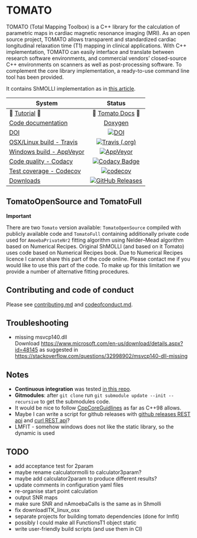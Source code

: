 # TOMATO
TOMATO (Total Mapping Toolbox) is a C++ library for the calculation of parametric maps in cardiac magnetic resonance 
imaging (MRI). As an open source project, TOMATO allows transparent and standardized cardiac longitudinal relaxation 
time (T1) mapping in clinical applications. With C++ implementation, TOMATO can easily interface and translate between 
research software environments, and commercial vendors’ closed-source C++ environments on scanners as well as 
post-processing software. To complement the core library implementation, a ready-to-use command line tool has been provided.

It contains ShMOLLI implementation as in [this article](https://jcmr-online.biomedcentral.com/articles/10.1186/1532-429X-12-69).   

| System                                         |     Status                                            |
|------------------------------------------------|:-----------------------------------------------------:|
| :tomato: [Tutorial][toamto_docs_link] :tomato: | :tomato: [Tomato Docs][toamto_docs_link]   :tomato:   |
| [Code documentation][doxygen_link]             | [Doxygen][doxygen_link]                               |
| [DOI][zenodo_link]                             | [![DOI][zenodo_badge]][zenodo_link]                   |
| [OSX/Linux build - Travis][travis_link]        | [![Travis (.org)][travis_badge]][travis_link]         |
| [Windows build - AppVeyor][appveyor_link]      | [![AppVeyor][appveyor_badge]][appveyor_link]          |
| [Code quality - Codacy][codacy_link]           | [![Codacy Badge][codacy_badge]][codacy_link]          |
| [Test coverage - Codecov][codecov_link]        | [![codecov][codecov_badge]][codecov_link]             |
| [Downloads][downloads_link]                    | [![GitHub Releases][downloads_badge]][downloads_link] |

## TomatoOpenSource and TomatoFull
**Important**

There are two `Tomato` version available: `TomatoOpenSource` compiled with publicly available code and `TomatoFull` containing additionally private code used for `AmoebaPrivateNr2` fitting algorithm using Nelder–Mead algorithm based on Numerical Recipes. Original ShMOLLI (and based on it Tomato) uses code based on Numerical Recipes book. Due to Numerical Recipes licence I cannot share this part of the code online. Please contact me if you would like to use this part of the code. To make up for this limitation we provide a number of alternative fitting procedures.

## Contributing and code of conduct

Please see [contributing.md](contributing.md) and [codeofconduct.md](codeofconduct.md).

## Troubleshooting

*   missing msvcp140.dll  
Download <https://www.microsoft.com/en-us/download/details.aspx?id=48145> as suggested in <https://stackoverflow.com/questions/32998902/msvcp140-dll-missing>

## Notes

*   **Continuous integration** was tested [in this repo](https://github.com/MRKonrad/ContinousIntegrationPlayground).
*   **Gitmodules**: after `git clone` run `git submodule update --init --recursive` to get the submodules code.
*   It would be nice to follow [CppCoreGuidlines](https://github.com/isocpp/CppCoreGuidelines/blob/master/CppCoreGuidelines.md) as far as C++98 allows.
*   Maybe I can write a script for github releases with [github releases REST api](https://developer.github.com/v3/repos/releases/#create-a-release) and [curl REST api](http://www.codingpedia.org/ama/how-to-test-a-rest-api-from-command-line-with-curl/#12_HEAD_requests)?
*   LMFIT - somehow windows does not like the static library, so the dynamic is used

## TODO

*   add acceptance test for 2param
*   maybe rename calculatormolli to calculator3param? 
*   maybe add calculator2param to produce different results?
*   update comments in configuration yaml files
*   re-organise start point calculation
*   output SNR maps
*   make sure SNR and nAmoebaCalls is the same as in Shmolli
*   fix downloadITK_linux_osx
*   separate projects for building tomato dependencies (done for lmfit)
*   possibly I could make all FunctionsT1 object static
*   write user-friendly build scripts (and use them in CI)

[zenodo_link]: https://zenodo.org/badge/latestdoi/142749215
[zenodo_badge]: https://img.shields.io/badge/DOI-10.5281%2Fzenodo.1489791-blue.svg?style=flat-square
[travis_link]: https://travis-ci.org/MRKonrad/tomato
[travis_badge]: https://img.shields.io/travis/MRKonrad/tomato/master.svg?style=flat-square
[appveyor_link]: https://ci.appveyor.com/project/MRKonrad/tomato
[appveyor_badge]: https://img.shields.io/appveyor/ci/MRKonrad/tomato/master.svg?style=flat-square
[codacy_link]: https://www.codacy.com/app/MRKonrad/tomato?utm_source=github.com&amp;utm_medium=referral&amp;utm_content=MRKonrad/tomato&amp;utm_campaign=Badge_Grade
[codacy_badge]: https://img.shields.io/codacy/grade/1ca5a2f31ee040cc9258fc5018e51c1e?style=flat-square
[codecov_link]: https://codecov.io/gh/MRKonrad/tomato
[codecov_badge]: https://img.shields.io/codecov/c/github/MRKonrad/tomato.svg?style=flat-square
[downloads_link]: https://github.com/MRKonrad/tomato/releases
[downloads_badge]: https://img.shields.io/github/downloads/MRKonrad/tomato/total.svg?style=flat-square
[doxygen_link]: https://mrkonrad.github.io/tomato/html/md__r_e_a_d_m_e.html
[toamto_docs_link]: https://mrkonrad.github.io/tomato_docs/
